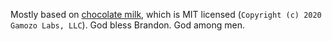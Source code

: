 Mostly based on [chocolate milk](https://github.com/gamozolabs/chocolate_milk),
which is MIT licensed (`Copyright (c) 2020 Gamozo Labs, LLC`).
God bless Brandon. God among men.
